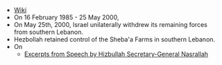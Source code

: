 - [Wiki](https://en.wikipedia.org/wiki/South_Lebanon_conflict_(1985%E2%80%932000))
- On 16 February 1985 - 25 May 2000,
- On May 25th, 2000, Israel unilaterally withdrew its remaining forces from southern Lebanon.
- Hezbollah retained control of the Sheba'a Farms in southern Lebanon.
- On
	- [Excerpts from Speech by Hizbullah Secretary-General Nasrallah](https://web.archive.org/web/20071023021211/http://www.mfa.gov.il/MFA/MFAArchive/2000_2009/2000/4/Excerpts%20from%20Speech%20by%20Hizbullah%20Secretary-Genera)